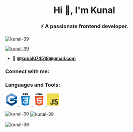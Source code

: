 <h1 align="center">Hi 👋, I'm Kunal</h1>
<h3 align="center">⚡️ A passionate frontend developer.</h3>

<p align="left"> <img src="https://komarev.com/ghpvc/?username=kunal-39&label=Profile%20views&color=0e75b6&style=flat" alt="kunal-39" /> </p>

<p align="left"> <a href="https://github.com/ryo-ma/github-profile-trophy"><img src="https://github-profile-trophy.vercel.app/?username=kunal-39" alt="kunal-39" /></a> </p>

- 📧 **@kunal074518@gmail.com**

<h3 align="left">Connect with me:</h3>
<p align="left">
</p>

<h3 align="left">Languages and Tools:</h3>
<p align="left"> <a href="https://www.w3schools.com/cpp/" target="_blank" rel="noreferrer"> <img src="https://raw.githubusercontent.com/devicons/devicon/master/icons/cplusplus/cplusplus-original.svg" alt="cplusplus" width="40" height="40"/> </a> <a href="https://www.w3schools.com/css/" target="_blank" rel="noreferrer"> <img src="https://raw.githubusercontent.com/devicons/devicon/master/icons/css3/css3-original-wordmark.svg" alt="css3" width="40" height="40"/> </a> <a href="https://www.w3.org/html/" target="_blank" rel="noreferrer"> <img src="https://raw.githubusercontent.com/devicons/devicon/master/icons/html5/html5-original-wordmark.svg" alt="html5" width="40" height="40"/> </a> <a href="https://developer.mozilla.org/en-US/docs/Web/JavaScript" target="_blank" rel="noreferrer"> <img src="https://raw.githubusercontent.com/devicons/devicon/master/icons/javascript/javascript-original.svg" alt="javascript" width="40" height="40"/> </a> </p>

<p><img align="left" src="https://github-readme-stats.vercel.app/api/top-langs?username=kunal-39&show_icons=true&locale=en&layout=compact" alt="kunal-39" /></p>

<p>&nbsp;<img align="center" src="https://github-readme-stats.vercel.app/api?username=kunal-39&show_icons=true&locale=en" alt="kunal-39" /></p>

<p><img align="center" src="https://github-readme-streak-stats.herokuapp.com/?user=kunal-39&" alt="kunal-39" /></p>


